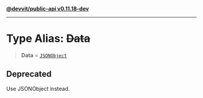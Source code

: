 [**@devvit/public-api v0.11.18-dev**](../README.md)

---

# Type Alias: ~~Data~~

> **Data** = [`JSONObject`](JSONObject.md)

## Deprecated

Use JSONObject instead.

